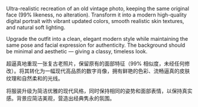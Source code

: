 Ultra-realistic recreation of an old vintage photo, keeping the same original face (99% likeness, no alteration). 
Transform it into a modern high-quality digital portrait with vibrant updated colors, smooth realistic skin textures, and natural soft lighting.

Upgrade the outfit into a clean, elegant modern style while maintaining the same pose and facial expression for authenticity.
The background should be minimal and aesthetic — giving a classy, timeless look.

超逼真地重现一张复古老照片，保留原有的面部特征（99% 相似度，未经任何修改）。将其转化为一幅现代高品质的数字肖像，拥有鲜艳的色彩、流畅逼真的皮肤纹理和自然柔和的光线。

将服装升级为简洁优雅的现代风格，同时保持相同的姿势和面部表情，以保持真实感。背景应简洁美观，营造出经典隽永的氛围。
